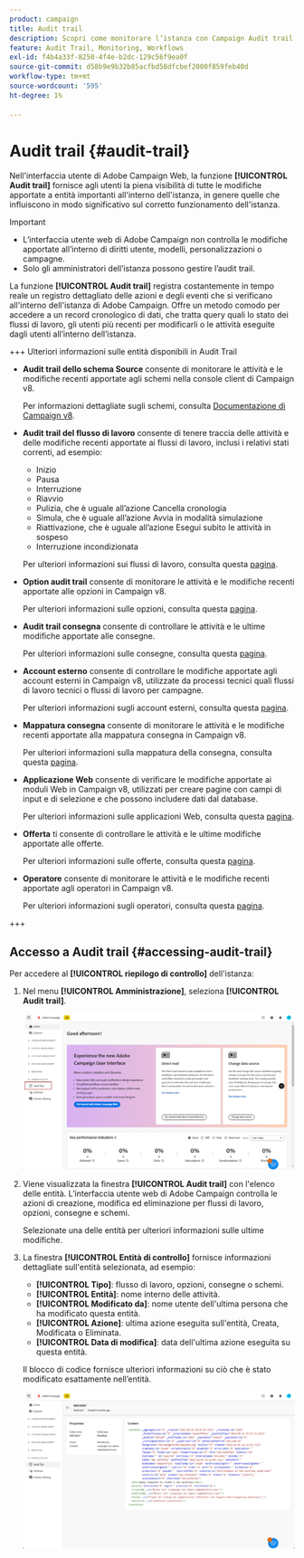 ```yaml
---
product: campaign
title: Audit trail
description: Scopri come monitorare l’istanza con Campaign Audit trail
feature: Audit Trail, Monitoring, Workflows
exl-id: f4b4a33f-8250-4f4e-b2dc-129c56f9ea0f
source-git-commit: d58b9e9b32b85acfbd58dfcbef2000f859feb40d
workflow-type: tm+mt
source-wordcount: '595'
ht-degree: 1%

---
```


# Audit trail {#audit-trail}

Nell&#39;interfaccia utente di Adobe Campaign Web, la funzione **[!UICONTROL Audit trail]** fornisce agli utenti la piena visibilità di tutte le modifiche apportate a entità importanti all&#39;interno dell&#39;istanza, in genere quelle che influiscono in modo significativo sul corretto funzionamento dell&#39;istanza.

>[!IMPORTANT]
>
>* L’interfaccia utente web di Adobe Campaign non controlla le modifiche apportate all’interno di diritti utente, modelli, personalizzazioni o campagne.
>* Solo gli amministratori dell’istanza possono gestire l’audit trail.

La funzione **[!UICONTROL Audit trail]** registra costantemente in tempo reale un registro dettagliato delle azioni e degli eventi che si verificano all&#39;interno dell&#39;istanza di Adobe Campaign. Offre un metodo comodo per accedere a un record cronologico di dati, che tratta query quali lo stato dei flussi di lavoro, gli utenti più recenti per modificarli o le attività eseguite dagli utenti all’interno dell’istanza.

+++ Ulteriori informazioni sulle entità disponibili in Audit Trail

* **Audit trail dello schema Source** consente di monitorare le attività e le modifiche recenti apportate agli schemi nella console client di Campaign v8.

  Per informazioni dettagliate sugli schemi, consulta [Documentazione di Campaign v8](https://experienceleague.adobe.com/it/docs/campaign/campaign-v8/developer/shemas-forms/schemas).

* **Audit trail del flusso di lavoro** consente di tenere traccia delle attività e delle modifiche recenti apportate ai flussi di lavoro, inclusi i relativi stati correnti, ad esempio:

   * Inizio
   * Pausa
   * Interruzione
   * Riavvio
   * Pulizia, che è uguale all’azione Cancella cronologia
   * Simula, che è uguale all’azione Avvia in modalità simulazione
   * Riattivazione, che è uguale all’azione Esegui subito le attività in sospeso
   * Interruzione incondizionata

  Per ulteriori informazioni sui flussi di lavoro, consulta questa [pagina](../workflows/gs-workflows.md).

* **Option audit trail** consente di monitorare le attività e le modifiche recenti apportate alle opzioni in Campaign v8.

  Per ulteriori informazioni sulle opzioni, consulta questa [pagina](https://experienceleague.adobe.com/it/docs/campaign-classic/using/installing-campaign-classic/appendices/configuring-campaign-options).

* **Audit trail consegna** consente di controllare le attività e le ultime modifiche apportate alle consegne.

  Per ulteriori informazioni sulle consegne, consulta questa [pagina](../msg/gs-deliveries.md).

* **Account esterno** consente di controllare le modifiche apportate agli account esterni in Campaign v8, utilizzate da processi tecnici quali flussi di lavoro tecnici o flussi di lavoro per campagne.

  Per ulteriori informazioni sugli account esterni, consulta questa [pagina](../administration/external-account.md).

* **Mappatura consegna** consente di monitorare le attività e le modifiche recenti apportate alla mappatura consegna in Campaign v8.

  Per ulteriori informazioni sulla mappatura della consegna, consulta questa [pagina](https://experienceleague.adobe.com/it/docs/campaign/campaign-v8/audience/add-profiles/target-mappings).

* **Applicazione Web** consente di verificare le modifiche apportate ai moduli Web in Campaign v8, utilizzati per creare pagine con campi di input e di selezione e che possono includere dati dal database.

  Per ulteriori informazioni sulle applicazioni Web, consulta questa [pagina](https://experienceleague.adobe.com/it/docs/campaign/campaign-v8/content/webapps).

* **Offerta** ti consente di controllare le attività e le ultime modifiche apportate alle offerte.

  Per ulteriori informazioni sulle offerte, consulta questa [pagina](../msg/offers.md).

* **Operatore** consente di monitorare le attività e le modifiche recenti apportate agli operatori in Campaign v8.

  Per ulteriori informazioni sugli operatori, consulta questa [pagina](https://experienceleague.adobe.com/it/docs/campaign/campaign-v8/offers/interaction-settings/interaction-operators).

+++

## Accesso a Audit trail {#accessing-audit-trail}

Per accedere al **[!UICONTROL riepilogo di controllo]** dell&#39;istanza:

1. Nel menu **[!UICONTROL Amministrazione]**, seleziona **[!UICONTROL Audit trail]**.

   ![Schermata che mostra il menu Amministrazione con l&#39;opzione Audit trail selezionata](assets/audit-trail-1.png)

1. Viene visualizzata la finestra **[!UICONTROL Audit trail]** con l&#39;elenco delle entità. L’interfaccia utente web di Adobe Campaign controlla le azioni di creazione, modifica ed eliminazione per flussi di lavoro, opzioni, consegne e schemi.

   Selezionate una delle entità per ulteriori informazioni sulle ultime modifiche.

1. La finestra **[!UICONTROL Entità di controllo]** fornisce informazioni dettagliate sull&#39;entità selezionata, ad esempio:

   * **[!UICONTROL Tipo]**: flusso di lavoro, opzioni, consegne o schemi.
   * **[!UICONTROL Entità]**: nome interno delle attività.
   * **[!UICONTROL Modificato da]**: nome utente dell&#39;ultima persona che ha modificato questa entità.
   * **[!UICONTROL Azione]**: ultima azione eseguita sull&#39;entità, Creata, Modificata o Eliminata.
   * **[!UICONTROL Data di modifica]**: data dell&#39;ultima azione eseguita su questa entità.

   Il blocco di codice fornisce ulteriori informazioni su ciò che è stato modificato esattamente nell’entità.

   ![Schermata che mostra la finestra dell&#39;entità di controllo con informazioni dettagliate sulle modifiche](assets/audit-trail-2.png)